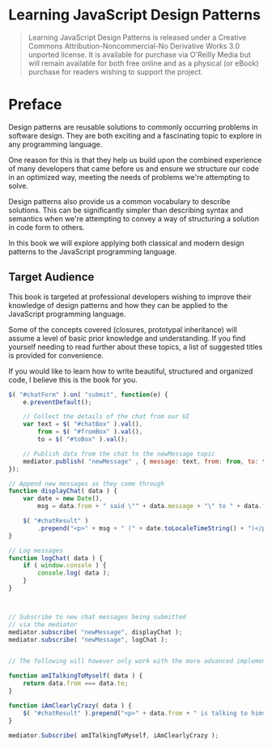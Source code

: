 Learning JavaScript Design Patterns
=============

> Learning JavaScript Design Patterns is released under a Creative Commons Attribution-Noncommercial-No Derivative Works 3.0 unported license. It is available for purchase via O'Reilly Media but will remain available for both free online and as a physical (or eBook) purchase for readers wishing to support the project.

# Preface

Design patterns are reusable solutions to commonly occurring problems in software design. They are both exciting and a fascinating topic to explore in any programming language.

One reason for this is that they help us build upon the combined experience of many developers that came before us and ensure we structure our code in an optimized way, meeting the needs of problems we're attempting to solve.

Design patterns also provide us a common vocabulary to describe solutions. This can be significantly simpler than describing syntax and semantics when we're attempting to convey a way of structuring a solution in code form to others.

In this book we will explore applying both classical and modern design patterns to the JavaScript programming language.

## Target Audience

This book is targeted at professional developers wishing to improve their knowledge of design patterns and how they can be applied to the JavaScript programming language.

Some of the concepts covered (closures, prototypal inheritance) will assume a level of basic prior knowledge and understanding. If you find yourself needing to read further about these topics, a list of suggested titles is provided for convenience.

If you would like to learn how to write beautiful, structured and organized code, I believe this is the book for you.

```javascript
$( "#chatForm" ).on( "submit", function(e) {
    e.preventDefault();

    // Collect the details of the chat from our UI
    var text = $( "#chatBox" ).val(),
        from = $( "#fromBox" ).val(),
        to = $( "#toBox" ).val();

    // Publish data from the chat to the newMessage topic
    mediator.publish( "newMessage" , { message: text, from: from, to: to } );
});

// Append new messages as they come through
function displayChat( data ) {
    var date = new Date(),
        msg = data.from + " said \"" + data.message + "\" to " + data.to;

    $( "#chatResult" )
        .prepend("<p>" + msg + " (" + date.toLocaleTimeString() + ")</p>");
}

// Log messages
function logChat( data ) {
    if ( window.console ) {
        console.log( data );
    }
}



// Subscribe to new chat messages being submitted
// via the mediator
mediator.subscribe( "newMessage", displayChat );
mediator.subscribe( "newMessage", logChat );


// The following will however only work with the more advanced implementation:

function amITalkingToMyself( data ) {
    return data.from === data.to;
}

function iAmClearlyCrazy( data ) {
    $( "#chatResult" ).prepend("<p>" + data.from + " is talking to himself.</p>");
}

mediator.Subscribe( amITalkingToMyself, iAmClearlyCrazy );